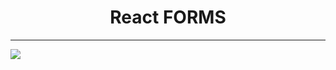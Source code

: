 <h1 style="text-align:center;">React FORMS</h1>
<hr/>

 <a href="https://www.linkedin.com/in/dominicseduraja/"> <img src="https://img.shields.io/badge/LinkedIn-0077B5?style=for-the-badge&logo=linkedin&logoColor=white" /></a>
